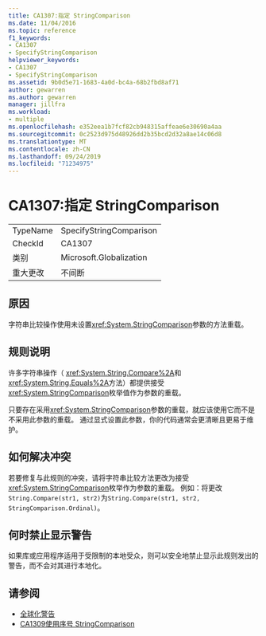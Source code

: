 ```yaml
---
title: CA1307:指定 StringComparison
ms.date: 11/04/2016
ms.topic: reference
f1_keywords:
- CA1307
- SpecifyStringComparison
helpviewer_keywords:
- CA1307
- SpecifyStringComparison
ms.assetid: 9b0d5e71-1683-4a0d-bc4a-68b2fbd8af71
author: gewarren
ms.author: gewarren
manager: jillfra
ms.workload:
- multiple
ms.openlocfilehash: e352eea1b7fcf82cb948315affeae6e30690a4aa
ms.sourcegitcommit: 0c2523d975d48926dd2b35bcd2d32a8ae14c06d8
ms.translationtype: MT
ms.contentlocale: zh-CN
ms.lasthandoff: 09/24/2019
ms.locfileid: "71234975"
---
```

# <a name="ca1307-specify-stringcomparison"></a>CA1307:指定 StringComparison

|||
|-|-|
|TypeName|SpecifyStringComparison|
|CheckId|CA1307|
|类别|Microsoft.Globalization|
|重大更改|不间断|

## <a name="cause"></a>原因
字符串比较操作使用未设置<xref:System.StringComparison>参数的方法重载。

## <a name="rule-description"></a>规则说明
许多字符串操作（ <xref:System.String.Compare%2A>和<xref:System.String.Equals%2A>方法）都提供接受<xref:System.StringComparison>枚举值作为参数的重载。

只要存在采用<xref:System.StringComparison>参数的重载，就应该使用它而不是不采用此参数的重载。 通过显式设置此参数，你的代码通常会更清晰且更易于维护。

## <a name="how-to-fix-violations"></a>如何解决冲突
若要修复与此规则的冲突，请将字符串比较方法更改为接受<xref:System.StringComparison>枚举作为参数的重载。 例如：将更改`String.Compare(str1, str2)`为`String.Compare(str1, str2, StringComparison.Ordinal)`。

## <a name="when-to-suppress-warnings"></a>何时禁止显示警告
如果库或应用程序适用于受限制的本地受众，则可以安全地禁止显示此规则发出的警告，而不会对其进行本地化。

## <a name="see-also"></a>请参阅

- [全球化警告](../code-quality/globalization-warnings.md)
- [CA1309使用序号 StringComparison](../code-quality/ca1309-use-ordinal-stringcomparison.md)